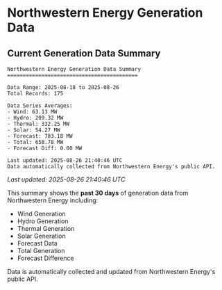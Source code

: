 # Northwestern Energy Generation Data

## Current Generation Data Summary

```
Northwestern Energy Generation Data Summary
==========================================

Data Range: 2025-08-18 to 2025-08-26
Total Records: 175

Data Series Averages:
- Wind: 63.13 MW
- Hydro: 209.32 MW
- Thermal: 332.25 MW
- Solar: 54.27 MW
- Forecast: 783.18 MW
- Total: 658.78 MW
- Forecast Diff: 0.00 MW

Last updated: 2025-08-26 21:40:46 UTC
Data automatically collected from Northwestern Energy's public API.

```

*Last updated: 2025-08-26 21:40:46 UTC*

This summary shows the **past 30 days** of generation data from Northwestern Energy including:
- Wind Generation
- Hydro Generation  
- Thermal Generation
- Solar Generation
- Forecast Data
- Total Generation
- Forecast Difference

Data is automatically collected and updated from Northwestern Energy's public API.


